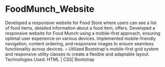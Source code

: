 # FoodMunch_Website
Developed a responsive website for Food Store where users can see a list of food items, detailed information about a food item, offers.
Developed a responsive website for Food Munch using a mobile-first approach, ensuring optimal user experience on various devices.
Implemented mobile-friendly navigation, content ordering, and responsive images to ensure seamless functionality across devices.
◦	Utilized Bootstrap's mobile-first grid system and responsive utility classes to create a flexible and adaptable layout.
Technologies Used: HTML | CSS| Bootstrap

